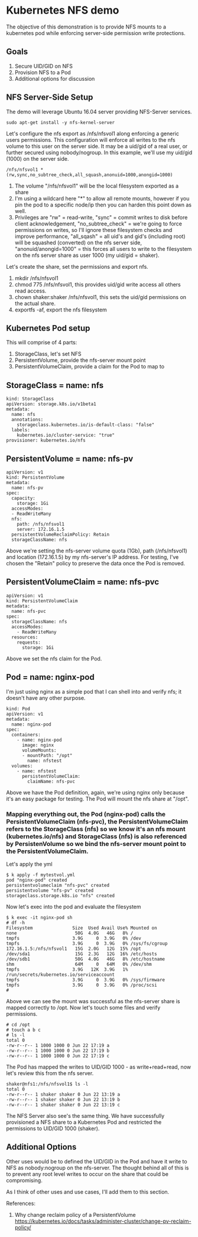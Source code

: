 # Kubernetes NFS demo
The objective of this demonstration is to provide NFS mounts to a kubernetes pod while enforcing server-side permission write protections.
## Goals
1. Secure UID/GID on NFS
2. Provision NFS to a Pod
3. Additional options for discussion

## NFS Server-Side Setup
The demo will leverage Ubuntu 16.04 server providing NFS-Server services.
```
sudo apt-get install -y nfs-kernel-server
```
Let's configure the nfs export as /nfs/nfsvol1 along enforcing a generic users permissions. This configuration will enforce all writes to the nfs volume to this user on the server side. It may be a uid/gid of a real user, or further secured using nobody/nogroup. In this example, we'll use my uid/gid (1000) on the server side.
```
/nfs/nfsvol1 *(rw,sync,no_subtree_check,all_squash,anonuid=1000,anongid=1000)
```
1. The volume "/nfs/nfsvol1" will be the local filesystem exported as a share
2. I'm using a wildcard here "*" to allow all remote mounts, however if you pin the pod to a specific node/ip then you can harden this point down as well.
3. Privileges are "rw" = read-write, "sync" = commit writes to disk before client acknowledgement, "no_subtree_check" = we're going to force permissions on writes, so I'll ignore these filesystem checks and improve performance, "all_sqash" = all uid's and gid's (including root) will be squashed (converted) on the nfs server side, "anonuid/anongid=1000" = this forces all users to write to the filesystem on the nfs server share as user 1000 (my uid/gid = shaker).

Let's create the share, set the permissions and export nfs.
1. mkdir /nfs/nfsvol1
2. chmod 775 /nfs/nfsvol1, this provides uid/gid write access all others read access.
3. chown shaker:shaker /nfs/nfsvol1, this sets the uid/gid permissions on the actual share.
4. exportfs -af, export the nfs filesystem

## Kubernetes Pod setup
This will comprise of 4 parts:
1. StorageClass, let's set NFS
2. PersistentVolume, provide the nfs-server mount point
3. PersistentVolumeClaim, provide a claim for the Pod to map to

## StorageClass = name: nfs
```
kind: StorageClass
apiVersion: storage.k8s.io/v1beta1
metadata:
  name: nfs
  annotations:
    storageclass.kubernetes.io/is-default-class: "false"
  labels:
    kubernetes.io/cluster-service: "true"
provisioner: kubernetes.io/nfs
```
## PersistentVolume = name: nfs-pv
```
apiVersion: v1
kind: PersistentVolume
metadata:
  name: nfs-pv
spec:
  capacity:
    storage: 1Gi
  accessModes:
  - ReadWriteMany
  nfs:
    path: /nfs/nfsvol1
    server: 172.16.1.5
  persistentVolumeReclaimPolicy: Retain
  storageClassName: nfs
  ```
Above we're setting the nfs-server volume quota (1Gb), path (/nfs/nfsvol1) and location (172.16.1.5) by my nfs-server's IP address. For testing, I've chosen the "Retain" policy to preserve the data once the Pod is removed.

## PersistentVolumeClaim = name: nfs-pvc
```
apiVersion: v1
kind: PersistentVolumeClaim
metadata:
  name: nfs-pvc
spec:
  storageClassName: nfs
  accessModes:
    - ReadWriteMany
  resources:
    requests:
      storage: 1Gi
```
Above we set the nfs claim for the Pod.

## Pod = name: nginx-pod
I'm just using nginx as a simple pod that I can shell into and verify nfs; it doesn't have any other purpose.
```
kind: Pod
apiVersion: v1
metadata:
  name: nginx-pod
spec:
  containers:
    - name: nginx-pod
      image: nginx
      volumeMounts:
      - mountPath: "/opt"
        name: nfstest
  volumes:
    - name: nfstest
      persistentVolumeClaim:
        claimName: nfs-pvc
```
Above we have the Pod definition, again, we're using nginx only because it's an easy package for testing. The Pod will mount the nfs share at "/opt". 

### Mapping everything out, the Pod (nginx-pod) calls the PersistentVolumeClaim (nfs-pvc), the PersistentVolumeClaim refers to the StorageClass (nfs) so we know it's an nfs mount (kubernetes.io/nfs) and StorageClass (nfs) is also referenced by PersistenVolume so we bind the nfs-server mount point to the PersistentVolumeClaim.

Let's apply the yml
```
$ k apply -f mytestvol.yml
pod "nginx-pod" created
persistentvolumeclaim "nfs-pvc" created
persistentvolume "nfs-pv" created
storageclass.storage.k8s.io "nfs" created
```
Now let's exec into the pod and evaluate the filesystem
```
$ k exec -it nginx-pod sh
# df -h
Filesystem               Size  Used Avail Use% Mounted on
none                      50G  4.0G   46G   8% /
tmpfs                    3.9G     0  3.9G   0% /dev
tmpfs                    3.9G     0  3.9G   0% /sys/fs/cgroup
172.16.1.5:/nfs/nfsvol1   15G  2.0G   12G  15% /opt
/dev/sda1                 15G  2.3G   12G  16% /etc/hosts
/dev/sdb1                 50G  4.0G   46G   8% /etc/hostname
shm                       64M     0   64M   0% /dev/shm
tmpfs                    3.9G   12K  3.9G   1% /run/secrets/kubernetes.io/serviceaccount
tmpfs                    3.9G     0  3.9G   0% /sys/firmware
tmpfs                    3.9G     0  3.9G   0% /proc/scsi
#
```
Above we can see the mount was successful as the nfs-server share is mapped correctly to /opt. Now let's touch some files and verify permissions.
```
# cd /opt
# touch a b c
# ls -l
total 0
-rw-r--r-- 1 1000 1000 0 Jun 22 17:19 a
-rw-r--r-- 1 1000 1000 0 Jun 22 17:19 b
-rw-r--r-- 1 1000 1000 0 Jun 22 17:19 c
```
The Pod has mapped the writes to UID/GID 1000 - as write+read+read, now let's review this from the nfs server.
```
shaker@nfs1:/nfs/nfsvol1$ ls -l
total 0
-rw-r--r-- 1 shaker shaker 0 Jun 22 13:19 a
-rw-r--r-- 1 shaker shaker 0 Jun 22 13:19 b
-rw-r--r-- 1 shaker shaker 0 Jun 22 13:19 c
```
The NFS Server also see's the same thing. We have successfully provisioned a NFS share to a Kubernetes Pod and restricted the permissions to UID/GID 1000 (shaker).


## Additional Options
Other uses would be to defined the UID/GID in the Pod and have it write to NFS as nobody:nogroup on the nfs-server. The thought behind all of this is to prevent any root level writes to occur on the share that could be compromising.

As I think of other uses and use cases, I'll add them to this section.

References:
1. Why change reclaim policy of a PersistentVolume
https://kubernetes.io/docs/tasks/administer-cluster/change-pv-reclaim-policy/

